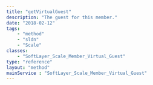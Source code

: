 ```yaml
---
title: "getVirtualGuest"
description: "The guest for this member."
date: "2018-02-12"
tags:
    - "method"
    - "sldn"
    - "Scale"
classes:
    - "SoftLayer_Scale_Member_Virtual_Guest"
type: "reference"
layout: "method"
mainService : "SoftLayer_Scale_Member_Virtual_Guest"
---
```

